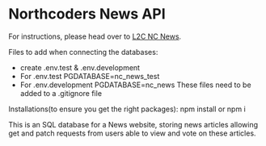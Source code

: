 # Northcoders News API

For instructions, please head over to [L2C NC News](https://l2c.northcoders.com/courses/be/nc-news).

Files to add when connecting the databases:

- create .env.test & .env.development
- For .env.test PGDATABASE=nc_news_test
- For .env.development PGDATABASE=nc_news
  These files need to be added to a .gitignore file

Installations(to ensure you get the right packages):
npm install or npm i

This is an SQL database for a News website, storing news articles allowing get and patch requests from users able to view and vote on these articles.
